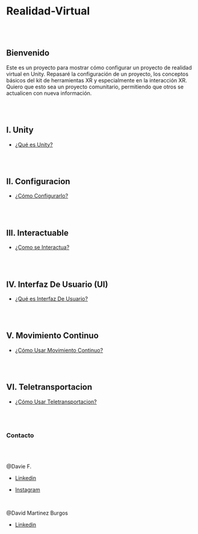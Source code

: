 # Realidad-Virtual

<br>
<br>

## Bienvenido
Este es un proyecto para mostrar cómo configurar un proyecto de realidad virtual en Unity. Repasaré la configuración de un proyecto, los conceptos básicos del kit de herramientas XR y especialmente en la interacción XR. Quiero que esto sea un proyecto comunitario, permitiendo que otros se actualicen con nueva información.



<br>
<br>

## I. Unity

* [¿Qué es Unity?](FoundamentalelsRealidadVirtual/Unity/README.md)




<br>
<br>

## II. Configuracion

* [¿Cómo Configurarlo?](FoundamentalelsRealidadVirtual/Configuracion/README.md)








<br>
<br>

## III. Interactuable

* [¿Como se Interactua?](FoundamentalelsRealidadVirtual/Interactuable/README.md)





<br>
<br>

## IV. Interfaz De Usuario (UI)

* [¿Qué es Interfaz De Usuario?](FoundamentalelsRealidadVirtual/InterfazDeUsuario/README.md)








<br>
<br>

## V. Movimiento Continuo

* [¿Cómo Usar Movimiento Continuo?](FoundamentalelsRealidadVirtual/MOvimientoContinuo/README.md)





<br>
<br>

## VI. Teletransportacion

* [¿Cómo Usar Teletransportacion?](FoundamentalelsRealidadVirtual/Teletransportación/README.md)





<br>
<br>

### Contacto

<br>
<br>

@Davie F.
<br>

* <a href="https://www.linkedin.com/in/daviethedev/" target="_blank">Linkedin</a>

* <a href="https://www.instagram.com/daviethedev/" target="_blank">Instagram</a>

<br>

@David Martinez Burgos
<br>

* <a href="https://www.linkedin.com/in/david-martinez-5b9b06227/?original_referer=" target="_blank">Linkedin</a>


